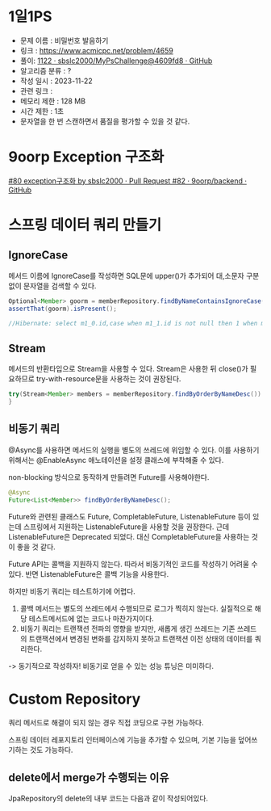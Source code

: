 # 1일1PS
 * 문제 이름 : 비밀번호 발음하기
 * 링크 : https://www.acmicpc.net/problem/4659
 * 풀이: [1122 · sbslc2000/MyPsChallenge@4609fd8 · GitHub](https://github.com/sbslc2000/MyPsChallenge/commit/4609fd899d1c31d3e485887528aa2bbc885ebfa2)
 * 알고리즘 분류 : ?
 * 작성 일시 : 2023-11-22
 * 관련 링크 :
 * 메모리 제한 :  128 MB
 * 시간 제한 : 1초
 * 문자열을 한 번 스캔하면서 품질을 평가할 수 있을 것 같다.

# 9oorp Exception 구조화
[#80 exception구조화 by sbslc2000 · Pull Request #82 · 9oorp/backend · GitHub](https://github.com/9oorp/backend/pull/82)

# 스프링 데이터 쿼리 만들기 
## IgnoreCase
메서드 이름에 IgnoreCase를 작성하면 SQL문에 upper()가 추가되어 대,소문자 구분없이 문자열을 검색할 수 있다.
```java
Optional<Member> goorm = memberRepository.findByNameContainsIgnoreCase("Goorm"); 
assertThat(goorm).isPresent();

//Hibernate: select m1_0.id,case when m1_1.id is not null then 1 when m1_0.id is not null then 0 end,m1_0.age,m1_0.name,m1_1.customer_name from member m1_0 left join customer m1_1 on m1_0.id=m1_1.id where upper(m1_0.name) like upper(?) escape '\'
```

## Stream
메서드의 반환타입으로 Stream을 사용할 수 있다. Stream은 사용한 뒤 close()가 필요하므로 try-with-resource문을 사용하는 것이 권장된다.
```java
try(Stream<Member> members = memberRepository.findByOrderByNameDesc()) {        assertThat(members.findFirst().get()).hasFieldOrPropertyWithValue("name","ZZZ"); 
}
```

## 비동기 쿼리 
@Async를 사용하면 메서드의 실행을 별도의 쓰레드에 위임할 수 있다. 이를 사용하기 위해서는 @EnableAsync 애노테이션을 설정 클래스에 부착해줄 수 있다.

non-blocking 방식으로 동작하게 만들려면 Future를 사용해야한다.
```java
@Async  
Future<List<Member>> findByOrderByNameDesc();
```

Future와 관련된 클래스도 Future, CompletableFuture, ListenableFuture 등이 있는데 스프링에서 지원하는 ListenableFuture을 사용할 것을 권장한다. 근데 ListenableFuture은 Deprecated 되었다. 대신 CompletableFuture을 사용하는 것이 좋을 것 같다.

Future API는 콜백을 지원하지 않는다. 따라서 비동기적인 코드를 작성하기 어려울 수 있다. 반면 ListenableFuture은 콜백 기능을 사용한다.

하지만 비동기 쿼리는 테스트하기에 어렵다.
1. 콜백 메서드는 별도의 쓰레드에서 수행되므로 로그가 찍히지 않는다. 실질적으로 해당 테스트메서드에 없는 코드나 마찬가지이다. 
2. 비동기 쿼리는 트랜잭션 전파의 영향을 받지만, 새롭게 생긴 쓰레드는 기존 쓰레드의 트랜잭션에서 변경된 변화를 감지하지 못하고 트랜잭션 이전 상태의 데이터를 쿼리한다.

-> 동기적으로 작성하자! 비동기로 얻을 수 있는 성능 튜닝은 미미하다. 

# Custom Repository
쿼리 메서드로 해결이 되지 않는 경우 직접 코딩으로 구현 가능하다.


스프링 데이터 레포지토리 인터페이스에 기능을 추가할 수 있으며, 기본 기능을 덮어쓰기하는 것도 가능하다.


## delete에서 merge가 수행되는 이유
JpaRepository의 delete의 내부 코드는 다음과 같이 작성되어있다.
